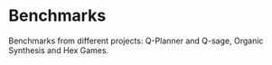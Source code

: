 # Benchmarks

Benchmarks from different projects: Q-Planner and Q-sage, Organic Synthesis and Hex Games.

